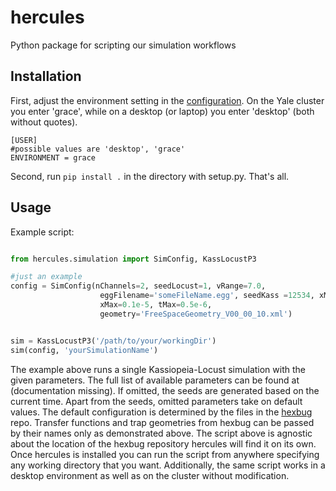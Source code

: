 # hercules
Python package for scripting our simulation workflows

## Installation

First, adjust the environment setting in the [configuration](./hercules/settings/config.ini). On the Yale cluster you enter 'grace', while on a desktop (or laptop) you enter 'desktop' (both without quotes).
```
[USER]
#possible values are 'desktop', 'grace'
ENVIRONMENT = grace
```

Second, run `pip install .` in the directory with setup.py. That's all.

## Usage

Example script:

```python

from hercules.simulation import SimConfig, KassLocustP3

#just an example
config = SimConfig(nChannels=2, seedLocust=1, vRange=7.0,
                    eggFilename='someFileName.egg', seedKass =12534, xMin=-0.1e-5, 
                    xMax=0.1e-5, tMax=0.5e-6,
                    geometry='FreeSpaceGeometry_V00_00_10.xml')


sim = KassLocustP3('/path/to/your/workingDir')
sim(config, 'yourSimulationName')

```
The example above runs a single Kassiopeia-Locust simulation with the given parameters. The full list of available parameters can be found at (documentation missing). If omitted, the seeds are generated based on the current time. Apart from the seeds, omitted parameters take on default values. The default configuration is determined by the files in the [hexbug](https://github.com/project8/hexbug/tree/459dffe30eea7d8bab9ddff78b63fda5198041ad) repo. Transfer functions and trap geometries from hexbug can be passed by their names only as demonstrated above. The script above is agnostic about the location of the hexbug repository hercules will find it on its own. Once hercules is installed you can run the script from anywhere specifying any working directory that you want. Additionally, the same script works in a desktop environment as well as on the cluster without modification. 
